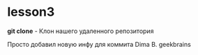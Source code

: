 # lesson3

**git clone** - Клон нашего удаленного репозитория


Просто добавил новую инфу для коммита
Dima B. geekbrains



